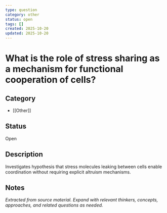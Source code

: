 ```yaml
---
type: question
category: other
status: open
tags: []
created: 2025-10-20
updated: 2025-10-20
---
```


# What is the role of stress sharing as a mechanism for functional cooperation of cells?

## Category

- [[Other]]

## Status

Open

## Description

Investigates hypothesis that stress molecules leaking between cells enable coordination without requiring explicit altruism mechanisms.

## Notes

*Extracted from source material. Expand with relevant thinkers, concepts, approaches, and related questions as needed.*
